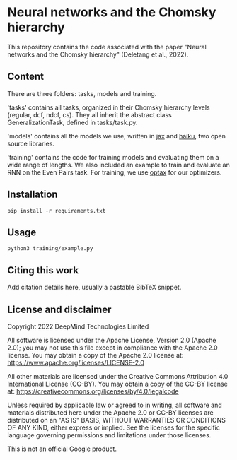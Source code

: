 # Neural networks and the Chomsky hierarchy

This repository contains the code associated with the paper "Neural networks and the Chomsky hierarchy" (Deletang et al., 2022).

## Content

There are three folders: tasks, models and training.

'tasks' contains all tasks, organized in their Chomsky hierarchy levels (regular, dcf, ndcf, cs). They all inherit the abstract class GeneralizationTask, defined in tasks/task.py.

'models' contains all the models we use, written in [jax](https://github.com/google/jax) and [haiku](https://github.com/deepmind/dm-haiku), two open source libraries.

'training' contains the code for training models and evaluating them on a wide
range of lengths. We also included an example to train and evaluate an RNN
on the Even Pairs task. For training, we use [optax](https://github.com/deepmind/optax) for our optimizers.

## Installation

`pip install -r requirements.txt`

## Usage

`python3 training/example.py`

## Citing this work

Add citation details here, usually a pastable BibTeX snippet.

## License and disclaimer

Copyright 2022 DeepMind Technologies Limited

All software is licensed under the Apache License, Version 2.0 (Apache 2.0);
you may not use this file except in compliance with the Apache 2.0 license.
You may obtain a copy of the Apache 2.0 license at:
https://www.apache.org/licenses/LICENSE-2.0

All other materials are licensed under the Creative Commons Attribution 4.0
International License (CC-BY). You may obtain a copy of the CC-BY license at:
https://creativecommons.org/licenses/by/4.0/legalcode

Unless required by applicable law or agreed to in writing, all software and
materials distributed here under the Apache 2.0 or CC-BY licenses are
distributed on an "AS IS" BASIS, WITHOUT WARRANTIES OR CONDITIONS OF ANY KIND,
either express or implied. See the licenses for the specific language governing
permissions and limitations under those licenses.

This is not an official Google product.
